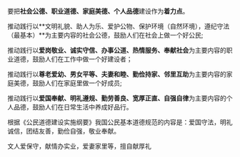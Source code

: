 要把**社会公德、职业道德、家庭美德、个人品德**建设作为**着力点**。

推动践行以**文明礼貌、助人为乐、爱护公物、保护环境（自然环境），遵纪守法（最基本）**为主要内容的社会公德，鼓励人们在社会上做一个好公民;

推动践行以**爱岗敬业、诚实守信、办事公道、热情服务、奉献社会**为主要内容的职业道德，鼓励人们在工作中做一个好建设者；

推动践行以**尊老爱幼、男女平等、夫妻和睦、勤俭持家、邻里互助**为主要内容的家庭美德，鼓励人们在家庭里做一个好成员;

推动践行以**爱国奉献、明礼遵规、勤劳善良、宽厚正直、自强自律**为主要内容的个人品德，鼓励人们在日常生活中养成好品行。

根据《公民道德建设实施纲要》我国公民基本道德规范的内容是：爱国守法，明礼诚信，团结友善，勤俭自强，敬业奉献。

文人爱保守，献情办实业，爱妻家里等，擅自献厚礼

